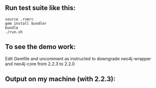 Run test suite like this:
-------------------------

    source .rvmrc
    gem install bundler
    bundle
    ./run.sh

To see the demo work:
---------------------

Edit Gemfile and uncomment as instructed to downgrade
neo4j-wrapper and neo4j-core from 2.2.3 to 2.2.0


Output on my machine (with 2.2.3):
----------------------------------
